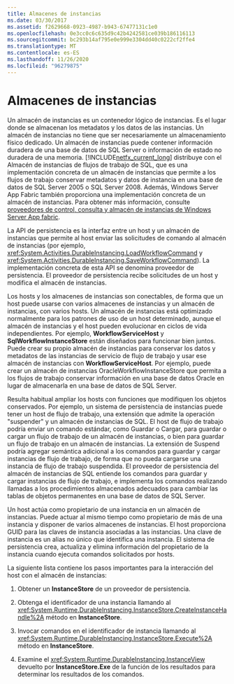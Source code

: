 ```yaml
---
title: Almacenes de instancias
ms.date: 03/30/2017
ms.assetid: f2629668-0923-4987-b943-67477131c1e0
ms.openlocfilehash: 0e3cc0c6c635d9c42b4242581ce039b186116113
ms.sourcegitcommit: bc293b14af795e0e999e3304dd40c0222cf2ffe4
ms.translationtype: MT
ms.contentlocale: es-ES
ms.lasthandoff: 11/26/2020
ms.locfileid: "96279875"
---
```

# <a name="instance-stores"></a>Almacenes de instancias

Un almacén de instancias es un contenedor lógico de instancias. Es el lugar donde se almacenan los metadatos y los datos de las instancias. Un almacén de instancias no tiene que ser necesariamente un almacenamiento físico dedicado. Un almacén de instancias puede contener información duradera de una base de datos de SQL Server o información de estado no duradera de una memoria. [!INCLUDE[netfx_current_long](../../../includes/netfx-current-long-md.md)] distribuye con el Almacén de instancias de flujos de trabajo de SQL, que es una implementación concreta de un almacén de instancias que permite a los flujos de trabajo conservar metadatos y datos de instancia en una base de datos de SQL Server 2005 o SQL Server 2008. Además, Windows Server App Fabric también proporciona una implementación concreta de un almacén de instancias. Para obtener más información, consulte [proveedores de control, consulta y almacén de instancias de Windows Server App fabric](/previous-versions/appfabric/ff383417(v=azure.10)).  
  
 La API de persistencia es la interfaz entre un host y un almacén de instancias que permite al host enviar las solicitudes de comando al almacén de instancias (por ejemplo, <xref:System.Activities.DurableInstancing.LoadWorkflowCommand> y <xref:System.Activities.DurableInstancing.SaveWorkflowCommand>). La implementación concreta de esta API se denomina proveedor de persistencia. El proveedor de persistencia recibe solicitudes de un host y modifica el almacén de instancias.  
  
 Los hosts y los almacenes de instancias son conectables, de forma que un host puede usarse con varios almacenes de instancias y un almacén de instancias, con varios hosts. Un almacén de instancias está optimizado normalmente para los patrones de uso de un host determinado, aunque el almacén de instancias y el host pueden evolucionar en ciclos de vida independientes. Por ejemplo, **WorkflowServiceHost** y **SqlWorkflowInstanceStore** están diseñados para funcionar bien juntos. Puede crear su propio almacén de instancias para conservar los datos y metadatos de las instancias de servicio de flujo de trabajo y usar ese almacén de instancias con **WorkflowServiceHost**. Por ejemplo, puede crear un almacén de instancias OracleWorkflowInstanceStore que permita a los flujos de trabajo conservar información en una base de datos Oracle en lugar de almacenarla en una base de datos de SQL Server.  
  
 Resulta habitual ampliar los hosts con funciones que modifiquen los objetos conservados. Por ejemplo, un sistema de persistencia de instancias puede tener un host de flujo de trabajo, una extensión que admite la operación "suspender" y un almacén de instancias de SQL.  El host de flujo de trabajo podría enviar un comando estándar, como Guardar o Cargar, para guardar o cargar un flujo de trabajo de un almacén de instancias, o bien para guardar un flujo de trabajo en un almacén de instancias. La extensión de Suspend podría agregar semántica adicional a los comandos para guardar y cargar instancias de flujo de trabajo, de forma que no pueda cargarse una instancia de flujo de trabajo suspendida. El proveedor de persistencia del almacén de instancias de SQL entiende los comandos para guardar y cargar instancias de flujo de trabajo, e implementa los comandos realizando llamadas a los procedimientos almacenados adecuados para cambiar las tablas de objetos permanentes en una base de datos de SQL Server.  
  
 Un host actúa como propietario de una instancia en un almacén de instancias. Puede actuar al mismo tiempo como propietario de más de una instancia y disponer de varios almacenes de instancias. El host proporciona GUID para las claves de instancia asociadas a las instancias. Una clave de instancia es un alias no único que identifica una instancia. El sistema de persistencia crea, actualiza y elimina información del propietario de la instancia cuando ejecuta comandos solicitados por hosts.  
  
 La siguiente lista contiene los pasos importantes para la interacción del host con el almacén de instancias:  
  
1. Obtener un **InstanceStore** de un proveedor de persistencia.  

2. Obtenga el identificador de una instancia llamando al <xref:System.Runtime.DurableInstancing.InstanceStore.CreateInstanceHandle%2A> método en **InstanceStore**.  
  
3. Invocar comandos en el identificador de instancia llamando al <xref:System.Runtime.DurableInstancing.InstanceStore.Execute%2A> método en **InstanceStore**.  
  
4. Examine el <xref:System.Runtime.DurableInstancing.InstanceView> devuelto por **InstanceStore.Exe** de la función de los resultados para determinar los resultados de los comandos.
